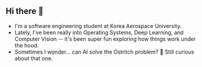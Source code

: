 ## Hi there 👋

<!--
**HwangSeo/HwangSeo** is a ✨ _special_ ✨ repository because its `README.md` (this file) appears on your GitHub profile.

Here are some ideas to get you started:

- 🔭 I’m currently working on ...
- 🌱 I’m currently learning ...
- 👯 I’m looking to collaborate on ...
- 🤔 I’m looking for help with ...
- 💬 Ask me about ...
- 📫 How to reach me: ...
- 😄 Pronouns: ...
- ⚡ Fun fact: ...
-->

- I'm a software engineering student at Korea Aerospace University.
- Lately, I've been really into Operating Systems, Deep Learning, and Computer Vision -- it's been super fun exploring how things work under the hood. 
- Sometimes I wonder... can AI solve the Ostritch problem? 🤔 Still curious about that one.


